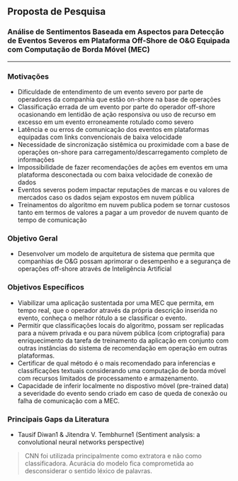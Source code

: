 ## Proposta de Pesquisa
### Análise de Sentimentos Baseada em Aspectos para Detecção de Eventos Severos em Plataforma Off-Shore de O&G Equipada com Computação de Borda Móvel (MEC)

----

### Motivações

* Dificuldade de entendimento de um evento severo por parte de operadores da companhia que estão on-shore na base de operações
* Classificação errada de um evento por parte do operador off-shore ocasionando em lentidão de ação responsiva ou uso de recurso em excesso em um evento erroneamente rotulado como severo
* Latência e ou erros de comunicação dos eventos em plataformas equipadas com links convencionais de baixa velocidade
* Necessidade de sincronização sistêmica ou proximidade com a base de operações on-shore para carregamento/descarregamento completo de informações
* Impossibilidade de fazer recomendações de ações em eventos em uma plataforma desconectada ou com baixa velocidade de conexão de dados
* Eventos severos podem impactar reputações de marcas e ou valores de mercados caso os dados sejam expostos em nuvem pública
* Treinamentos do algoritmo em nuvem publica podem se tornar custosos tanto em termos de valores a pagar a um provedor de nuvem quanto de tempo de comunicação



### Objetivo Geral

* Desenvolver um modelo de arquitetura de sistema que permita que companhias de O&G possam aprimorar o desempenho e a segurança de operações off-shore através de Inteligência Artificial



### Objetivos Específicos

* Viabilizar uma aplicação sustentada por uma MEC que permita, em tempo real, que o operador através da própria descrição inserida no evento, conheça o melhor rótulo a se classificar o evento.
* Permitir que classificações locais do algoritmo, possam ser replicadas para a núvem privada e ou para núvem pública (com criptografia) para enriquecimento da tarefa de treinamento da aplicação em conjunto com outras instâncias do sistema de recomendação em operação em outras plataformas.
* Certificar de qual método é o mais recomendado para inferencias e classificações textuais considerando uma computação de borda móvel com recursos limitados de processamento e armazenamento.
* Capacidade de inferir localmente no dispostivo móvel (pre-trained data) a severidade do evento sendo criado em caso de queda de conexão ou falha de comunicação com a MEC.


### Principais Gaps da Literatura

* Tausif Diwan1 & Jitendra V. Tembhurne1 (Sentiment analysis: a convolutional neural networks perspective)
> CNN foi utilizada principalmente como extratora e não como classificadora.
> Acurácia do modelo fica comprometida ao desconsiderar o sentido léxico de palavras.

